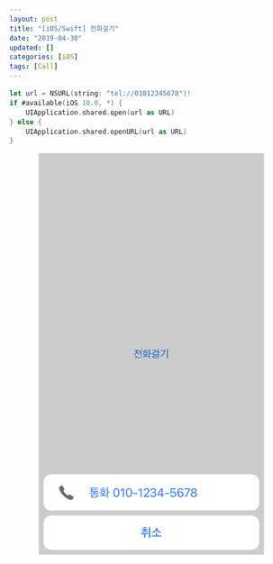 ```yaml
---
layout: post
title: "[iOS/Swift] 전화걸기"
date: "2019-04-30"
updated: []
categories: [iOS]
tags: [Call]
---
```


```swift
let url = NSURL(string: "tel://01012345678")!
if #available(iOS 10.0, *) {
	UIApplication.shared.open(url as URL)
} else {
	UIApplication.shared.openURL(url as URL)
}
```
<p align="center"><img src="/assets/img/posts/ios-phone-call.png" alt="ios-phone-call" width="400"></p>